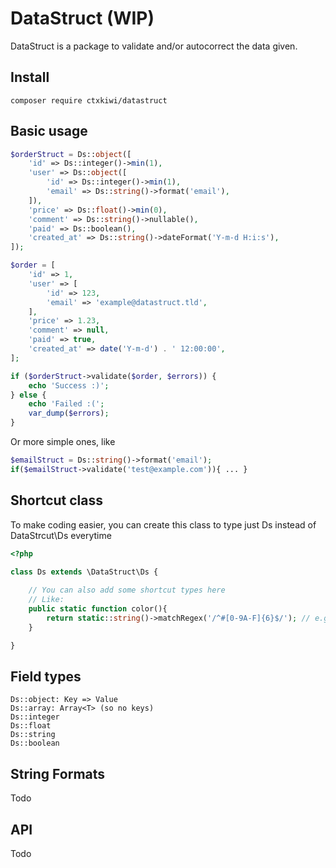 
# DataStruct (WIP)

DataStruct is a package to validate and/or autocorrect the data given.

## Install
```
composer require ctxkiwi/datastruct
```

## Basic usage

```php
$orderStruct = Ds::object([
    'id' => Ds::integer()->min(1),
    'user' => Ds::object([
        'id' => Ds::integer()->min(1),
        'email' => Ds::string()->format('email'),
    ]),
    'price' => Ds::float()->min(0),
    'comment' => Ds::string()->nullable(),
    'paid' => Ds::boolean(),
    'created_at' => Ds::string()->dateFormat('Y-m-d H:i:s'),
]);

$order = [
    'id' => 1,
    'user' => [
        'id' => 123,
        'email' => 'example@datastruct.tld',
    ],
    'price' => 1.23,
    'comment' => null,
    'paid' => true,
    'created_at' => date('Y-m-d') . ' 12:00:00',
];

if ($orderStruct->validate($order, $errors)) {
    echo 'Success :)';
} else {
    echo 'Failed :(';
    var_dump($errors);
}


```

Or more simple ones, like

```php
$emailStruct = Ds::string()->format('email');
if($emailStruct->validate('test@example.com')){ ... }
```

## Shortcut class

To make coding easier, you can create this class to type just Ds instead of DataStrcut\Ds everytime

```php
<?php

class Ds extends \DataStruct\Ds {
    
    // You can also add some shortcut types here
    // Like:
    public static function color(){
        return static::string()->matchRegex('/^#[0-9A-F]{6}$/'); // e.g. #FF00CC
    }

}
```

## Field types

```
Ds::object: Key => Value
Ds::array: Array<T> (so no keys)
Ds::integer
Ds::float
Ds::string
Ds::boolean
```

## String Formats

Todo

## API

Todo



